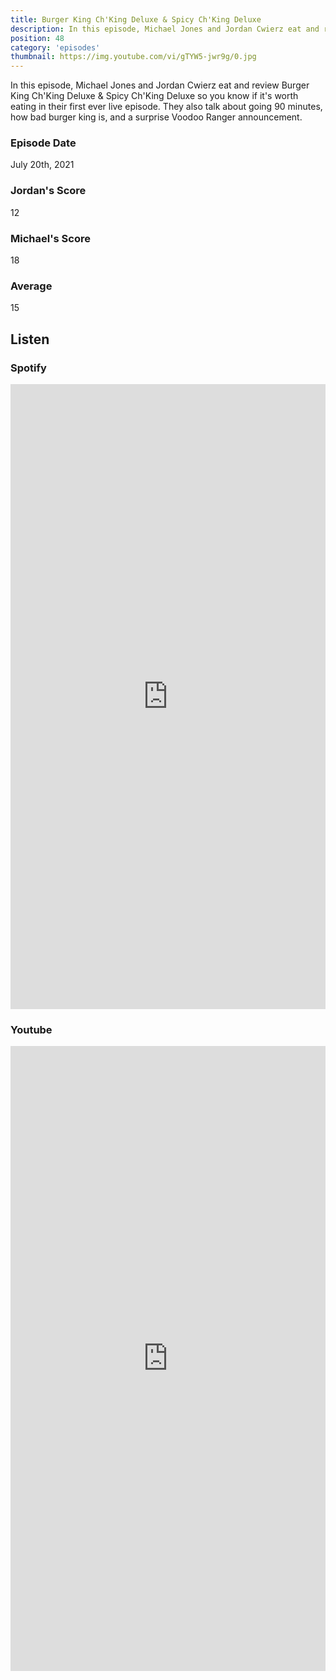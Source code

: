 ```yaml
---
title: Burger King Ch'King Deluxe & Spicy Ch'King Deluxe
description: In this episode, Michael Jones and Jordan Cwierz eat and review Burger King Ch'King Deluxe & Spicy Ch'King Deluxe so you know if it's worth eating.
position: 48
category: 'episodes'
thumbnail: https://img.youtube.com/vi/gTYW5-jwr9g/0.jpg
---
```


In this episode, Michael Jones and Jordan Cwierz eat and review Burger King Ch'King Deluxe & Spicy Ch'King Deluxe so you know if it's worth eating in their first ever live episode. They also talk about going 90 minutes, how bad burger king is, and a surprise Voodoo Ranger announcement.

### Episode Date

July 20th, 2021

### Jordan's Score

12

### Michael's Score

18

### Average

15

## Listen

### Spotify

<iframe 
    src="https://open.spotify.com/embed-podcast/episode/1YgHqPGKPiJknrnWts6HA0" 
    loading="lazy" 
    style="border: 0; width: 100%; height: 25vh;" allow="encrypted-media"
></iframe>

### Youtube

<iframe 
    src="https://www.youtube.com/embed/gTYW5-jwr9g" 
    loading="lazy" 
    style="border: 0; width: 100%; height: 25vh;"  
    title="YouTube video player" 
    frameborder="0" 
    allow="accelerometer; autoplay; clipboard-write; encrypted-media; gyroscope; picture-in-picture"
></iframe>
